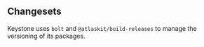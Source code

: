 ## Changesets

Keystone uses `bolt` and `@atlaskit/build-releases` to manage the versioning of its packages.
